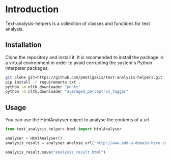 # Introduction

Text-analysis-helpers is a collection of classes and functions for text analysis.

## Installation

Clone the repository and install it. It is recomended to install the package in
a virtual environment in order to avoid corrupting the system's Python interpeter
packages.

```bash
git clone git+https://github.com/pmatigakis/text-analysis-helpers.git
pip install -r requirements.txt .
python -m nltk.downloader "punkt"
python -m nltk.downloader "averaged_perceptron_tagger"

```

## Usage

You can use the HtmlAnalyser object to analyse the contents of a url.

```python
from text_analysis_helpers.html import HtmlAnalyser

analyser = HtmlAnalyser()
analysis_result = analyser.analyse_url("http://www.add-a-domain-here.com")

analysis_result.save("analysis_result.html")

```
